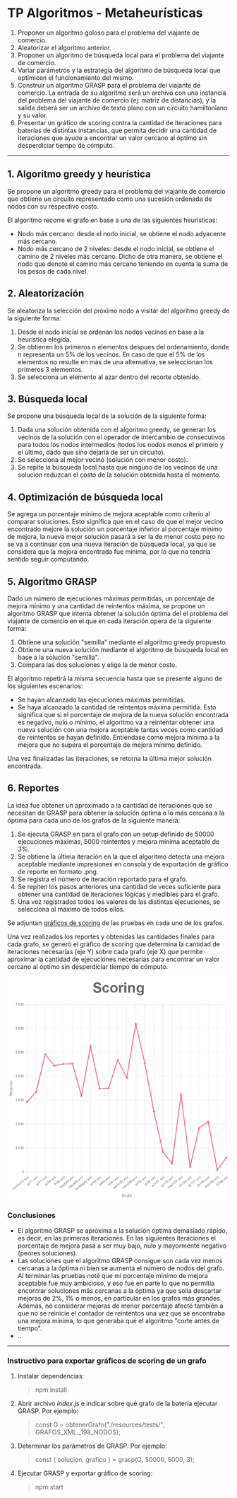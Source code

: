 # **TP Algoritmos - Metaheurísticas**

1. Proponer un algoritmo goloso para el problema del viajante de comercio.
2. Aleatorizar el algoritmo anterior.
3. Proponer un algoritmo de búsqueda local para el problema del viajante de comercio.
4. Variar parámetros y la estrategia del algoritmo de búsqueda local que optimicen el funcionamiento del mismo.
5. Construir un algoritmo GRASP para el problema del viajante de comercio. La entrada de su algoritmo será un
   archivo con una instancia del problema del viajante de comercio (ej: matriz de distancias), y la salida deberá ser
   un archivo de texto plano con un circuito hamiltoniano y su valor.
6. Presentar un gráfico de scoring contra la cantidad de iteraciones para baterías de distintas instancias, que permita
   decidir una cantidad de iteraciones que ayude a encontrar un valor cercano al óptimo sin desperdiciar tiempo de
   cómputo.

---

## 1. Algoritmo greedy y heurística
Se propone un algoritmo greedy para el problema del viajante de comercio que obtiene un circuito representado como una sucesión ordenada de nodos con su respectivo costo.

El algoritmo recorre el grafo en base a una de las siguientes heurísticas:

-  Nodo más cercano:
desde el nodo inicial, se obtiene el nodo adyacente más cercano.
- Nodo más cercano de 2 niveles:
desde el nodo inicial, se obtiene el camino de 2 niveles más cercano. Dicho de otra manera, se obtiene el nodo que denote el camino más cercano teniendo en cuenta la suma de los pesos de cada nivel.

## 2. Aleatorización

Se aleatoriza la selección del próximo nodo a visitar del algoritmo greedy de la siguiente forma:

1. Desde el nodo inicial se ordenan los nodos vecinos en base a la heurística elegida.
2. Se obtienen los primeros n elementos despues del ordenamiento, donde n representa un 5% de los vecinos. En caso de que el 5% de los elementos no resulte en más de una alternativa, se seleccionan los primeros 3 elementos.
3. Se selecciona un elemento al azar dentro del recorte obtenido.

## 3. Búsqueda local

Se propone una búsqueda local de la solución de la siguiente forma:
1. Dada una solución obtenida con el algoritmo greedy, se generan los vecinos de la solución con el operador de intercambio de consecutivos para todos los nodos intermedios (todos los nodos menos el primero y el último, dado que sino dejaría de ser un circuito).
2. Se selecciona al mejor vecino (solución con menor costo).
3. Se repite la búsqueda local hasta que ninguno de los vecinos de una solución reduzcan el costo de la solución obtenida hasta el momento.

## 4. Optimización de búsqueda local

Se agrega un porcentaje mínimo de mejora aceptable como criterio al comparar soluciones.
Esto significa que en el caso de que el mejor vecino encontrado mejore la solución un porcentaje inferior al porcentaje mínimo de mejora, la nueva mejor solución pasará a ser la de menor costo pero no se va a continuar con una nueva iteración de búsqueda local, ya que se considera que la mejora encontrada fue mínima, por lo que no tendría sentido seguir computando.

## 5. Algoritmo GRASP

Dado un número de ejecuciones máximas permitidas, un porcentaje de mejora mínimo y una cantidad de reintentos máxima, se propone un algoritmo GRASP que intenta obtener la solución óptima del el problema del viajante de comercio en el que en cada iteración opera de la siguiente forma:
1. Obtiene una solución "semilla" mediante el algoritmo greedy propuesto.
2. Obtiene una nueva solución mediante el algoritmo de búsqueda local en base a la solución "semilla".
3. Compara las dos soluciones y elige la de menor costo.

El algoritmo repetirá la misma secuencia hasta que se presente alguno de los siguientes escenarios:
- Se hayan alcanzado las ejecuciones máximas permitidas.
- Se haya alcanzado la cantidad de reintentos máxima permitida. Esto significa que si el porcentaje de mejora de la nueva solución encontrada es negativo, nulo o mínimo, el algoritmo va a reintentar obtener una nueva solución con una mejora aceptable tantas veces como cantidad de reintentos se hayan definido. Entiendase como mejora mínima a la mejora que no supera el porcentaje de mejora mínimo definido.

Una vez finalizadas las iteraciones, se retorna la última mejor solución encontrada.

## 6. Reportes

La idea fue obtener un aproximado a la cantidad de iteraciones que se necesitan de GRASP para obtener la solución óptima o lo más cercana a la óptima para cada uno de los grafos de la siguiente manera:

1. Se ejecuta GRASP en para el grafo con un setup definido de 50000 ejecuciones máximas, 5000 reintentos y mejora mínima aceptable de 3%.
2. Se obtiene la última iteración en la que el algoritmo detecta una mejora aceptable mediante impresiones en consola y de exportación de gráfico de reporte en formato .png.
3. Se registra el número de iteración reportado para el grafo.
4. Se repiten los pasos anteriores una cantidad de veces suficiente para obtener una cantidad de iteraciones lógicas y medibles para el grafo.
5. Una vez registrados todos los valores de las distintas ejecuciones, se selecciona al máximo de todos ellos.

Se adjuntan [gráficos de scoring](/src/graficos/Graficos.md) de las pruebas en cada uno de los grafos.

Una vez realizados los reportes y obtenidas las cantidades finales para cada grafo, se generó el gráfico de scoring que determina la cantidad de iteraciones necesarias (eje Y) sobre cada grafo (eje X) que permite aproximar la cantidad de ejecuciones necesarias para encontrar un valor cercano al óptimo sin desperdiciar tiempo de cómputo.

![Gráfico de scoring](/src/graficos/Scoring.png)

### Conclusiones

- El algoritmo GRASP se apróxima a la solución óptima demasiado rápido, es decir, en las primeras iteraciones. En las siguientes iteraciones el porcentaje de mejora pasa a ser muy bajo, nulo y mayormente negativo (peores soluciones).
- Las soluciones que el algoritmo GRASP consigue son cada vez menos cercanas a la óptima ni bien se aumenta el número de nodos del grafo.
Al terminar las pruebas noté que mi porcentaje minimo de mejora aceptable fue muy ambicioso, y eso fue en parte lo que no permitia encontrar soluciones más cercanas a la óptima ya que solía descartar mejoras de 2%, 1% o menos, en particular en los grafos más grandes.
Además, no considerar mejoras de menor porcentaje afectó también a que no se reinicie el contador de reintentos una vez que se encontraba una mejora mínima, lo que generaba que el algoritmo "corte antes de tiempo".
- ... 

---

### Instructivo para exportar gráficos de scoring de un grafo

1. Instalar dependencias:
   >npm install

2. Abrir archivo *index.js* e indicar sobre qué grafo de la batería ejecutar GRASP. Por ejemplo:
   >const G = obtenerGrafo("./resources/tests/", GRAFOS_XML._198_NODOS);

3. Determinar los parámetros de GRASP. Por ejemplo:
   >const { solucion, grafico } = grasp(G, 50000, 5000, 3);

3. Ejecutar GRASP y exportar gráfico de scoring:
   >npm start